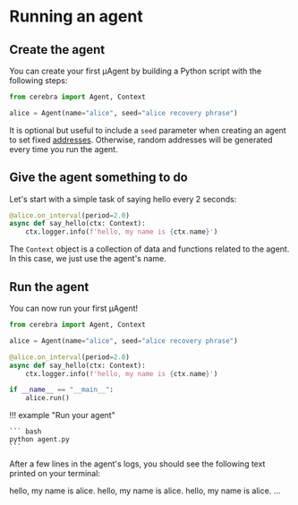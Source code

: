 # Running an agent

## Create the agent

You can create your first μAgent by building a Python script with the following steps:

```python
from cerebra import Agent, Context

alice = Agent(name="alice", seed="alice recovery phrase")
```

It is optional but useful to include a `seed` parameter when creating an agent to set fixed [addresses](addresses.md). Otherwise, random addresses will be generated every time you run the agent.


## Give the agent something to do

Let's start with a simple task of saying hello every 2 seconds:
```python
@alice.on_interval(period=2.0)
async def say_hello(ctx: Context):
    ctx.logger.info(f'hello, my name is {ctx.name}')
```
The `Context` object is a collection of data and functions related to the agent. In this case, we just use the agent's name.

## Run the agent

You can now run your first μAgent!

```python
from cerebra import Agent, Context

alice = Agent(name="alice", seed="alice recovery phrase")

@alice.on_interval(period=2.0)
async def say_hello(ctx: Context):
    ctx.logger.info(f'hello, my name is {ctx.name}')

if __name__ == "__main__":
    alice.run()

```
!!! example "Run your agent"
    
    ``` bash
    python agent.py
    ```

After a few lines in the agent's logs, you should see the following text printed on your terminal:

<div id="termynal1" data-termynal data-ty-typeDelay="100" data-ty-lineDelay="2000">
<span data-ty>hello, my name is alice.</span>
<span data-ty>hello, my name is alice.</span>
<span data-ty>hello, my name is alice.</span>
<span data-ty>...</span>
</div>
